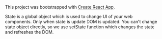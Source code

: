 This project was bootstrapped with [Create React App](https://github.com/facebook/create-react-app).

State is a global object which is used to change UI of your web components. Only when state is update DOM is updated. You can't change state object directly, so we use setState function which changes the state and refreshes the DOM.
